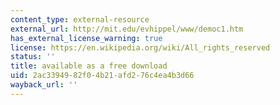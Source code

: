```yaml
---
content_type: external-resource
external_url: http://mit.edu/evhippel/www/democ1.htm
has_external_license_warning: true
license: https://en.wikipedia.org/wiki/All_rights_reserved
status: ''
title: available as a free download
uid: 2ac33949-82f0-4b21-afd2-76c4ea4b3d66
wayback_url: ''
---
```

